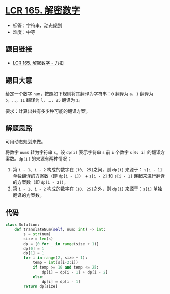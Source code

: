 # [LCR 165. 解密数字](https://leetcode.cn/problems/ba-shu-zi-fan-yi-cheng-zi-fu-chuan-lcof/)

- 标签：字符串、动态规划
- 难度：中等

## 题目链接

- [LCR 165. 解密数字 - 力扣](https://leetcode.cn/problems/ba-shu-zi-fan-yi-cheng-zi-fu-chuan-lcof/)

## 题目大意

给定一个数字 `num`，按照如下规则将其翻译为字符串：`0` 翻译为 `a`，`1` 翻译为 `b`，…，`11` 翻译为 `l`，…，`25` 翻译为 `z`。

要求：计算出共有多少种可能的翻译方案。

## 解题思路

可用动态规划来做。

将数字 `nums` 转为字符串 `s`。设 `dp[i]` 表示字符串 `s` 前 `i` 个数字 `s[0: i]` 的翻译方案数。`dp[i]` 的来源有两种情况：

1. 第 `i - 1`、`i - 2` 构成的数字在 `[10, 25]`之间，则 `dp[i]` 来源于： `s[i - 1]` 单独翻译的方案数（即 `dp[i - 1]`） +  `s[i - 2]` 和 `s[i - 1]` 连起来进行翻译的方案数（即 `dp[i - 2]`）。
2. 第 `i - 1`、`i - 2` 构成的数字在 `[10, 25]`之外，则 `dp[i]` 来源于：`s[i]` 单独翻译的方案数。

## 代码

```python
class Solution:
    def translateNum(self, num: int) -> int:
        s = str(num)
        size = len(s)
        dp = [0 for _ in range(size + 1)]
        dp[0] = 1
        dp[1] = 1
        for i in range(2, size + 1):
            temp = int(s[i-2:i])
            if temp >= 10 and temp <= 25:
                dp[i] = dp[i - 1] + dp[i - 2]
            else:
                dp[i] = dp[i - 1]
        return dp[size]
```

